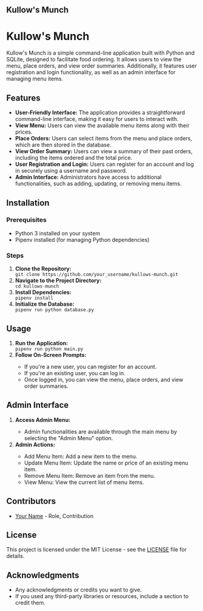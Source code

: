 
## Kullow's Munch

<h1>Kullow's Munch</h1>

<p>Kullow's Munch is a simple command-line application built with Python and SQLite, designed to facilitate food ordering. It allows users to view the menu, place orders, and view order summaries. Additionally, it features user registration and login functionality, as well as an admin interface for managing menu items.</p>

<h2>Features</h2>

<ul>
  <li><strong>User-Friendly Interface:</strong> The application provides a straightforward command-line interface, making it easy for users to interact with.</li>
  <li><strong>View Menu:</strong> Users can view the available menu items along with their prices.</li>
  <li><strong>Place Orders:</strong> Users can select items from the menu and place orders, which are then stored in the database.</li>
  <li><strong>View Order Summary:</strong> Users can view a summary of their past orders, including the items ordered and the total price.</li>
  <li><strong>User Registration and Login:</strong> Users can register for an account and log in securely using a username and password.</li>
  <li><strong>Admin Interface:</strong> Administrators have access to additional functionalities, such as adding, updating, or removing menu items.</li>
</ul>

<h2>Installation</h2>

<h3>Prerequisites</h3>

<ul>
  <li>Python 3 installed on your system</li>
  <li>Pipenv installed (for managing Python dependencies)</li>
</ul>

<h3>Steps</h3>

<ol>
  <li><strong>Clone the Repository:</strong></li>
  <code>git clone https://github.com/your_username/kullows-munch.git</code>
  
  <li><strong>Navigate to the Project Directory:</strong></li>
  <code>cd kullows-munch</code>
  
  <li><strong>Install Dependencies:</strong></li>
  <code>pipenv install</code>
  
  <li><strong>Initialize the Database:</strong></li>
  <code>pipenv run python database.py</code>
</ol>

<h2>Usage</h2>

<ol>
  <li><strong>Run the Application:</strong></li>
  <code>pipenv run python main.py</code>

  <li><strong>Follow On-Screen Prompts:</strong></li>
  <ul>
    <li>If you're a new user, you can register for an account.</li>
    <li>If you're an existing user, you can log in.</li>
    <li>Once logged in, you can view the menu, place orders, and view order summaries.</li>
  </ul>
</ol>

<h2>Admin Interface</h2>

<ol>
  <li><strong>Access Admin Menu:</strong></li>
  <ul>
    <li>Admin functionalities are available through the main menu by selecting the "Admin Menu" option.</li>
  </ul>

  <li><strong>Admin Actions:</strong></li>
  <ul>
    <li>Add Menu Item: Add a new item to the menu.</li>
    <li>Update Menu Item: Update the name or price of an existing menu item.</li>
    <li>Remove Menu Item: Remove an item from the menu.</li>
    <li>View Menu: View the current list of menu items.</li>
  </ul>
</ol>

<h2>Contributors</h2>

<ul>
  <li><a href="https://github.com/your_username">Your Name</a> - Role, Contribution</li>
</ul>

<h2>License</h2>

<p>This project is licensed under the MIT License - see the <a href="LICENSE">LICENSE</a> file for details.</p>

<h2>Acknowledgments</h2>

<ul>
  <li>Any acknowledgments or credits you want to give.</li>
  <li>If you used any third-party libraries or resources, include a section to credit them.</li>
</ul>


